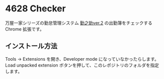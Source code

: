 # 4628 Checker

万屋一家シリーズの勤怠管理システム [勤之助ver.2](http://www.yorozuya-ikka.info/kinnosuke/index.html) の出勤簿をチェックする Chrome 拡張です。

## インストール方法

Tools -> Extensions を開き、Developer mode になっていなかったらします。Load unpacked extension ボタンを押して、このレポジトリのフォルダを指定します。

